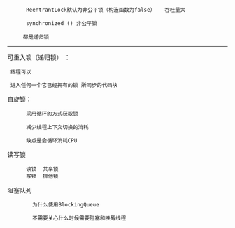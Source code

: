           ReentrantLock默认为非公平锁（构造函数为false）   吞吐量大
          
          synchronized () 非公平锁
  
         都是递归锁
 ---------------------------------------------------------------
  
  可重入锁（递归锁） ：
  
     线程可以 
  
     进入任何一个它已经拥有的锁 所同步的代码块
  
  自旋锁：
  
          采用循环的方式获取锁
         
          减少线程上下文切换的消耗 
          
          缺点是会循环消耗CPU
  读写锁
          
          读锁  共享锁  
          写锁  排他锁 
         
     
  阻塞队列
  
            为什么使用BlockingQueue
            
            不需要关心什么时候需要阻塞和唤醒线程
            
            
            
             